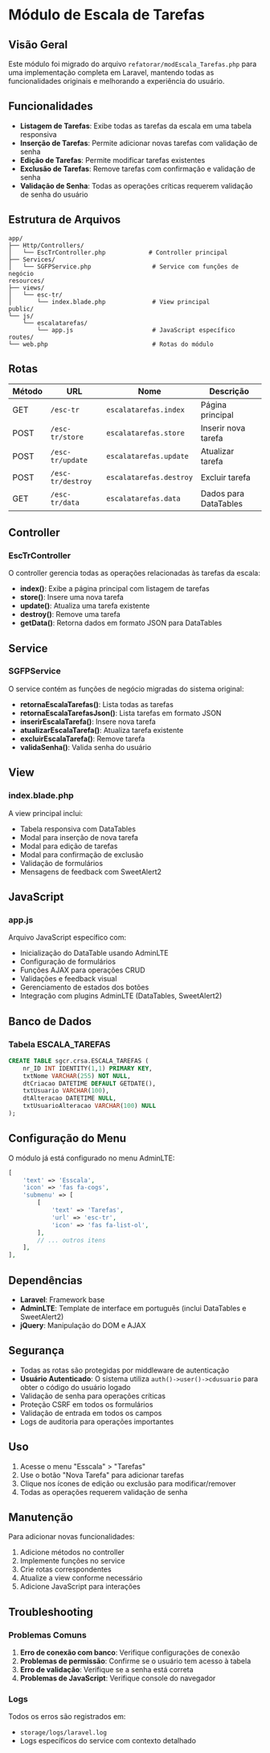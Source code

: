 # Módulo de Escala de Tarefas

## Visão Geral

Este módulo foi migrado do arquivo `refatorar/modEscala_Tarefas.php` para uma implementação completa em Laravel, mantendo todas as funcionalidades originais e melhorando a experiência do usuário.

## Funcionalidades

- **Listagem de Tarefas**: Exibe todas as tarefas da escala em uma tabela responsiva
- **Inserção de Tarefas**: Permite adicionar novas tarefas com validação de senha
- **Edição de Tarefas**: Permite modificar tarefas existentes
- **Exclusão de Tarefas**: Remove tarefas com confirmação e validação de senha
- **Validação de Senha**: Todas as operações críticas requerem validação de senha do usuário

## Estrutura de Arquivos

```
app/
├── Http/Controllers/
│   └── EscTrController.php            # Controller principal
├── Services/
│   └── SGFPService.php                 # Service com funções de negócio
resources/
├── views/
│   └── esc-tr/
│       └── index.blade.php             # View principal
public/
└── js/
    └── escalatarefas/
        └── app.js                      # JavaScript específico
routes/
└── web.php                             # Rotas do módulo
```

## Rotas

| Método | URL | Nome | Descrição |
|--------|-----|------|-----------|
| GET | `/esc-tr` | `escalatarefas.index` | Página principal |
| POST | `/esc-tr/store` | `escalatarefas.store` | Inserir nova tarefa |
| POST | `/esc-tr/update` | `escalatarefas.update` | Atualizar tarefa |
| POST | `/esc-tr/destroy` | `escalatarefas.destroy` | Excluir tarefa |
| GET | `/esc-tr/data` | `escalatarefas.data` | Dados para DataTables |

## Controller

### EscTrController

O controller gerencia todas as operações relacionadas às tarefas da escala:

- **index()**: Exibe a página principal com listagem de tarefas
- **store()**: Insere uma nova tarefa
- **update()**: Atualiza uma tarefa existente
- **destroy()**: Remove uma tarefa
- **getData()**: Retorna dados em formato JSON para DataTables

## Service

### SGFPService

O service contém as funções de negócio migradas do sistema original:

- **retornaEscalaTarefas()**: Lista todas as tarefas
- **retornaEscalaTarefasJson()**: Lista tarefas em formato JSON
- **inserirEscalaTarefa()**: Insere nova tarefa
- **atualizarEscalaTarefa()**: Atualiza tarefa existente
- **excluirEscalaTarefa()**: Remove tarefa
- **validaSenha()**: Valida senha do usuário

## View

### index.blade.php

A view principal inclui:

- Tabela responsiva com DataTables
- Modal para inserção de nova tarefa
- Modal para edição de tarefas
- Modal para confirmação de exclusão
- Validação de formulários
- Mensagens de feedback com SweetAlert2

## JavaScript

### app.js

Arquivo JavaScript específico com:

- Inicialização do DataTable usando AdminLTE
- Configuração de formulários
- Funções AJAX para operações CRUD
- Validações e feedback visual
- Gerenciamento de estados dos botões
- Integração com plugins AdminLTE (DataTables, SweetAlert2)

## Banco de Dados

### Tabela ESCALA_TAREFAS

```sql
CREATE TABLE sgcr.crsa.ESCALA_TAREFAS (
    nr_ID INT IDENTITY(1,1) PRIMARY KEY,
    txtNome VARCHAR(255) NOT NULL,
    dtCriacao DATETIME DEFAULT GETDATE(),
    txtUsuario VARCHAR(100),
    dtAlteracao DATETIME NULL,
    txtUsuarioAlteracao VARCHAR(100) NULL
);
```

## Configuração do Menu

O módulo já está configurado no menu AdminLTE:

```php
[
    'text' => 'Esscala',
    'icon' => 'fas fa-cogs',
    'submenu' => [
        [
            'text' => 'Tarefas',
            'url' => 'esc-tr',
            'icon' => 'fas fa-list-ol',
        ],
        // ... outros itens
    ],
],
```

## Dependências

- **Laravel**: Framework base
- **AdminLTE**: Template de interface em português (inclui DataTables e SweetAlert2)
- **jQuery**: Manipulação do DOM e AJAX

## Segurança

- Todas as rotas são protegidas por middleware de autenticação
- **Usuário Autenticado**: O sistema utiliza `auth()->user()->cdusuario` para obter o código do usuário logado
- Validação de senha para operações críticas
- Proteção CSRF em todos os formulários
- Validação de entrada em todos os campos
- Logs de auditoria para operações importantes

## Uso

1. Acesse o menu "Esscala" > "Tarefas"
2. Use o botão "Nova Tarefa" para adicionar tarefas
3. Clique nos ícones de edição ou exclusão para modificar/remover
4. Todas as operações requerem validação de senha

## Manutenção

Para adicionar novas funcionalidades:

1. Adicione métodos no controller
2. Implemente funções no service
3. Crie rotas correspondentes
4. Atualize a view conforme necessário
5. Adicione JavaScript para interações

## Troubleshooting

### Problemas Comuns

1. **Erro de conexão com banco**: Verifique configurações de conexão
2. **Problemas de permissão**: Confirme se o usuário tem acesso à tabela
3. **Erro de validação**: Verifique se a senha está correta
4. **Problemas de JavaScript**: Verifique console do navegador

### Logs

Todos os erros são registrados em:
- `storage/logs/laravel.log`
- Logs específicos do service com contexto detalhado
